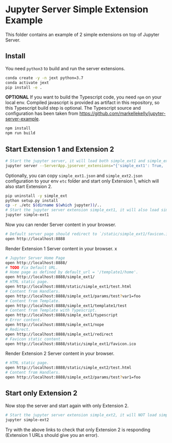 # Jupyter Server Simple Extension Example

This folder contains an example of 2 simple extensions on top of Jupyter Server.

## Install

You need `python3` to build and run the server extensions.

```bash
conda create -y -n jext python=3.7
conda activate jext
pip install -e .
```

**OPTIONAL** If you want to build the Typescript code, you need `npm` on your local env. Compiled javascript is provided as artifact in this repository, so this Typescript build step is optional. The Typescript source and configuration has been taken from https://github.com/markellekelly/jupyter-server-example.

```bash
npm install
npm run build
```

## Start Extension 1 and Extension 2

```bash
# Start the jupyter server, it will load both simple_ext1 and simple_ext2 based on the provided trait.
jupyter server --ServerApp.jpserver_extensions="{'simple_ext1': True, 'simple_ext2': True}"
```

Optionally, you can copy `simple_ext1.json` and `simple_ext2.json` configuration to your env `etc` folder and start only Extension 1, which will also start Extension 2.

```bash
pip uninstall -y simple_ext
python setup.py install
cp -r ./etc $(dirname $(which jupyter))/..
# Start the jupyter server extension simple_ext1, it will also load simple_ext2 because of load_other_extensions = True..
jupyter simple-ext1
```

Now you can render Server content in your browser.

```bash
# Default server page should redirect to `/static/simple_ext1/favicon.ico`.
open http://localhost:8888
```

Render Extension 1 Server content in your browser.
x
```bash
# Jupyter Server Home Page
open http://localhost:8888/
# TODO Fix Default URL.
# Home page as defined by default_url = '/template1/home'.
open http://localhost:8888/simple_ext1/
# HTML static page.
open http://localhost:8888/static/simple_ext1/test.html
# Content from Handlers.
open http://localhost:8888/simple_ext1/params/test?var1=foo
# Content from Template.
open http://localhost:8888/simple_ext1/template1/test
# Content from Template with Typescript.
open http://localhost:8888/simple_ext1/typescript
# Error content.
open http://localhost:8888/simple_ext1/nope
# Redirect.
open http://localhost:8888/simple_ext1/redirect
# Favicon static content.
open http://localhost:8888/static/simple_ext1/favicon.ico
```

Render Extension 2 Server content in your browser.

```bash
# HTML static page.
open http://localhost:8888/static/simple_ext2/test.html
# Content from Handlers.
open http://localhost:8888/simple_ext2/params/test?var1=foo
```

## Start only Extension 2

Now stop the server and start again with only Extension 2.

```bash
# Start the jupyter server extension simple_ext2, it will NOT load simple_ext1 because of load_other_extensions = False.
jupyter simple-ext2
```

Try with the above links to check that only Extension 2 is responding (Extension 1 URLs should give you an error).
